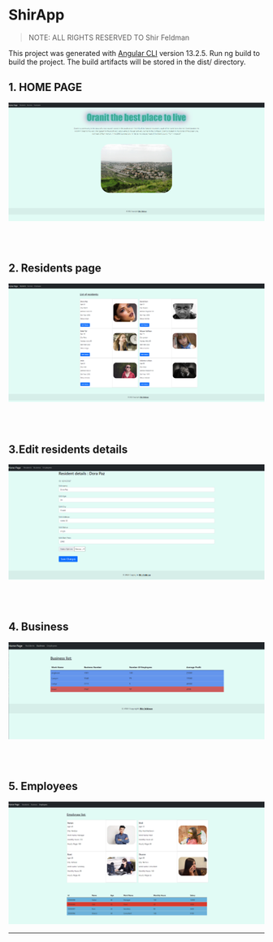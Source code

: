 # ShirApp
> NOTE: ALL RIGHTS RESERVED TO Shir Feldman 

This project was generated with [Angular CLI](https://github.com/angular/angular-cli) version 13.2.5.
Run ng build to build the project. The build artifacts will be stored in the dist/ directory.



## **1. HOME PAGE**

<img style src="./src/assets/‏‏1.PNG" title="Home Page" />

<br><br>

## **2. Residents page**

<img style src="./src/assets/‏‏2.PNG" title="Residents Page" />

<br><br>

## **3.Edit residents details**

<img style src="./src/assets/‏‏5.PNG" title="Residents Page" />

<br><br>

## **4. Business**

<img style src="./src/assets/‏‏3.PNG" title="Business Page" />

<br><br>

## **5. Employees**

<img style src="./src/assets/‏‏4.PNG" title="Employees Page" />


---